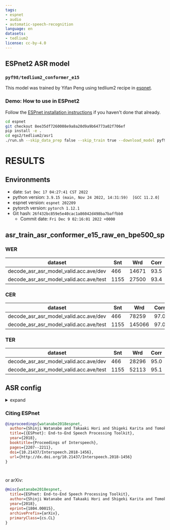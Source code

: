 ```yaml
---
tags:
- espnet
- audio
- automatic-speech-recognition
language: en
datasets:
- tedlium2
license: cc-by-4.0
---
```


## ESPnet2 ASR model 

### `pyf98/tedlium2_conformer_e15`

This model was trained by Yifan Peng using tedlium2 recipe in [espnet](https://github.com/espnet/espnet/).

### Demo: How to use in ESPnet2

Follow the [ESPnet installation instructions](https://espnet.github.io/espnet/installation.html)
if you haven't done that already.

```bash
cd espnet
git checkout 8ee35df7260008e9a8a20d9a9b64773a02f706ef
pip install -e .
cd egs2/tedlium2/asr1
./run.sh --skip_data_prep false --skip_train true --download_model pyf98/tedlium2_conformer_e15
```

<!-- Generated by scripts/utils/show_asr_result.sh -->
# RESULTS
## Environments
- date: `Sat Dec 17 04:27:41 CST 2022`
- python version: `3.9.15 (main, Nov 24 2022, 14:31:59)  [GCC 11.2.0]`
- espnet version: `espnet 202209`
- pytorch version: `pytorch 1.12.1`
- Git hash: `26f432bc859e5e40cac1a86042d498ba7baffbb0`
  - Commit date: `Fri Dec 9 02:16:01 2022 +0000`

## asr_train_asr_conformer_e15_raw_en_bpe500_sp
### WER

|dataset|Snt|Wrd|Corr|Sub|Del|Ins|Err|S.Err|
|---|---|---|---|---|---|---|---|---|
|decode_asr_asr_model_valid.acc.ave/dev|466|14671|93.5|4.1|2.5|1.0|7.5|70.0|
|decode_asr_asr_model_valid.acc.ave/test|1155|27500|93.4|4.0|2.6|1.0|7.6|64.2|

### CER

|dataset|Snt|Wrd|Corr|Sub|Del|Ins|Err|S.Err|
|---|---|---|---|---|---|---|---|---|
|decode_asr_asr_model_valid.acc.ave/dev|466|78259|97.0|0.8|2.1|0.8|3.8|70.0|
|decode_asr_asr_model_valid.acc.ave/test|1155|145066|97.0|0.9|2.2|0.9|4.0|64.2|

### TER

|dataset|Snt|Wrd|Corr|Sub|Del|Ins|Err|S.Err|
|---|---|---|---|---|---|---|---|---|
|decode_asr_asr_model_valid.acc.ave/dev|466|28296|95.0|2.8|2.2|0.8|5.9|70.0|
|decode_asr_asr_model_valid.acc.ave/test|1155|52113|95.1|2.5|2.4|0.9|5.8|64.2|

## ASR config

<details><summary>expand</summary>

```
config: conf/tuning/train_asr_conformer_e15.yaml
print_config: false
log_level: INFO
dry_run: false
iterator_type: sequence
output_dir: exp/asr_train_asr_conformer_e15_raw_en_bpe500_sp
ngpu: 1
seed: 2022
num_workers: 6
num_att_plot: 3
dist_backend: nccl
dist_init_method: env://
dist_world_size: 2
dist_rank: 0
local_rank: 0
dist_master_addr: localhost
dist_master_port: 59747
dist_launcher: null
multiprocessing_distributed: true
unused_parameters: false
sharded_ddp: false
cudnn_enabled: true
cudnn_benchmark: false
cudnn_deterministic: true
collect_stats: false
write_collected_feats: false
max_epoch: 50
patience: null
val_scheduler_criterion:
- valid
- loss
early_stopping_criterion:
- valid
- loss
- min
best_model_criterion:
-   - valid
    - acc
    - max
keep_nbest_models: 10
nbest_averaging_interval: 0
grad_clip: 5.0
grad_clip_type: 2.0
grad_noise: false
accum_grad: 1
no_forward_run: false
resume: true
train_dtype: float32
use_amp: true
log_interval: null
use_matplotlib: true
use_tensorboard: true
create_graph_in_tensorboard: false
use_wandb: false
wandb_project: null
wandb_id: null
wandb_entity: null
wandb_name: null
wandb_model_log_interval: -1
detect_anomaly: false
pretrain_path: null
init_param: []
ignore_init_mismatch: false
freeze_param: []
num_iters_per_epoch: null
batch_size: 20
valid_batch_size: null
batch_bins: 50000000
valid_batch_bins: null
train_shape_file:
- exp/asr_stats_raw_en_bpe500_sp/train/speech_shape
- exp/asr_stats_raw_en_bpe500_sp/train/text_shape.bpe
valid_shape_file:
- exp/asr_stats_raw_en_bpe500_sp/valid/speech_shape
- exp/asr_stats_raw_en_bpe500_sp/valid/text_shape.bpe
batch_type: numel
valid_batch_type: null
fold_length:
- 80000
- 150
sort_in_batch: descending
sort_batch: descending
multiple_iterator: false
chunk_length: 500
chunk_shift_ratio: 0.5
num_cache_chunks: 1024
train_data_path_and_name_and_type:
-   - dump/raw/train_sp/wav.scp
    - speech
    - kaldi_ark
-   - dump/raw/train_sp/text
    - text
    - text
valid_data_path_and_name_and_type:
-   - dump/raw/dev/wav.scp
    - speech
    - kaldi_ark
-   - dump/raw/dev/text
    - text
    - text
allow_variable_data_keys: false
max_cache_size: 0.0
max_cache_fd: 32
valid_max_cache_size: null
optim: adam
optim_conf:
    lr: 0.002
    weight_decay: 1.0e-06
scheduler: warmuplr
scheduler_conf:
    warmup_steps: 15000
token_list:
- <blank>
- <unk>
- s
- ▁the
- t
- ▁a
- ▁and
- ▁to
- d
- e
- ▁of
- ''''
- n
- ing
- ▁in
- ▁i
- ▁that
- i
- a
- l
- p
- m
- y
- o
- ▁it
- ▁we
- c
- u
- ▁you
- ed
- ▁
- r
- ▁is
- re
- ▁this
- ar
- g
- ▁so
- al
- b
- ▁s
- or
- ▁f
- ▁c
- in
- k
- f
- ▁for
- ic
- er
- le
- ▁be
- ▁do
- ▁re
- ve
- ▁e
- ▁w
- ▁was
- es
- ▁they
- ly
- h
- ▁on
- v
- ▁are
- ri
- ▁have
- an
- ▁what
- ▁with
- ▁t
- w
- ur
- it
- ent
- ▁can
- ▁he
- ▁but
- ra
- ce
- ▁me
- ▁b
- ▁ma
- ▁p
- ll
- ▁st
- ▁one
- 'on'
- ▁about
- th
- ▁de
- en
- ▁all
- ▁not
- il
- ▁g
- ch
- at
- ▁there
- ▁mo
- ter
- ation
- tion
- ▁at
- ▁my
- ro
- ▁as
- te
- ▁le
- ▁con
- ▁like
- ▁people
- ▁or
- ▁an
- el
- ▁if
- ▁from
- ver
- ▁su
- ▁co
- ate
- ▁these
- ol
- ci
- ▁now
- ▁see
- ▁out
- ▁our
- ion
- ▁know
- ect
- ▁just
- as
- ▁ex
- ▁ch
- ▁d
- ▁when
- ▁very
- ▁think
- ▁who
- ▁because
- ▁go
- ▁up
- ▁us
- ▁pa
- ▁no
- ies
- ▁di
- ▁ho
- om
- ive
- ▁get
- id
- ▁o
- ▁hi
- un
- ▁how
- ▁by
- ir
- et
- ck
- ity
- ▁po
- ul
- ▁which
- ▁mi
- ▁some
- z
- ▁sp
- ▁un
- ▁going
- ▁pro
- ist
- ▁se
- ▁look
- ▁time
- ment
- de
- ▁more
- ▁had
- ng
- ▁would
- ge
- la
- ▁here
- ▁really
- x
- ▁your
- ▁them
- us
- me
- ▁en
- ▁two
- ▁k
- ▁li
- ▁world
- ne
- ow
- ▁way
- ▁want
- ▁work
- ▁don
- ▁lo
- ▁fa
- ▁were
- ▁their
- age
- vi
- ▁ha
- ac
- der
- est
- ▁bo
- am
- ▁other
- able
- ▁actually
- ▁sh
- ▁make
- ▁ba
- ▁la
- ine
- ▁into
- ▁where
- ▁could
- ▁comp
- ting
- ▁has
- ▁will
- ▁ne
- j
- ical
- ally
- ▁vi
- ▁things
- ▁te
- igh
- ▁say
- ▁years
- ers
- ▁ra
- ther
- ▁than
- ru
- ▁ro
- op
- ▁did
- ▁any
- ▁new
- ound
- ig
- ▁well
- mo
- ▁she
- ▁na
- ▁been
- he
- ▁thousand
- ▁car
- ▁take
- ▁right
- ▁then
- ▁need
- ▁start
- ▁hundred
- ▁something
- ▁over
- ▁com
- ia
- ▁kind
- um
- if
- ▁those
- ▁first
- ▁pre
- ta
- ▁said
- ize
- end
- ▁even
- ▁thing
- one
- ▁back
- ite
- ▁every
- ▁little
- ry
- ▁life
- ▁much
- ke
- ▁also
- ▁most
- ant
- per
- ▁three
- ▁come
- ▁lot
- ance
- ▁got
- ▁talk
- ▁per
- ▁inter
- ▁sa
- ▁use
- ▁mu
- ▁part
- ish
- ence
- ▁happen
- ▁bi
- ▁mean
- ough
- ▁qu
- ▁bu
- ▁day
- ▁ga
- ▁only
- ▁many
- ▁different
- ▁dr
- ▁th
- ▁show
- ful
- ▁down
- ated
- ▁good
- ▁tra
- ▁around
- ▁idea
- ▁human
- ous
- ▁put
- ▁through
- ▁five
- ▁why
- ▁change
- ▁real
- ff
- ible
- ▁fact
- ▁same
- ▁jo
- ▁live
- ▁year
- ▁problem
- ▁ph
- ▁four
- ▁give
- ▁big
- ▁tell
- ▁great
- ▁try
- ▁va
- ▁ru
- ▁system
- ▁six
- ▁plan
- ▁place
- ▁build
- ▁called
- ▁again
- ▁point
- ▁twenty
- ▁percent
- ▁nine
- ▁find
- ▁app
- ▁after
- ▁long
- ▁eight
- ▁imp
- ▁gene
- ▁design
- ▁today
- ▁should
- ▁made
- ious
- ▁came
- ▁learn
- ▁last
- ▁own
- way
- ▁turn
- ▁seven
- ▁high
- ▁question
- ▁person
- ▁brain
- ▁important
- ▁another
- ▁thought
- ▁trans
- ▁create
- ness
- ▁hu
- ▁power
- ▁act
- land
- ▁play
- ▁sort
- ▁old
- ▁before
- ▁course
- ▁understand
- ▁feel
- ▁might
- ▁each
- ▁million
- ▁better
- ▁together
- ▁ago
- ▁example
- ▁help
- ▁story
- ▁next
- ▁hand
- ▁school
- ▁water
- ▁develop
- ▁technology
- que
- ▁second
- ▁grow
- ▁still
- ▁cell
- ▁believe
- ▁number
- ▁small
- ▁between
- qui
- ▁data
- ▁become
- ▁america
- ▁maybe
- ▁space
- ▁project
- ▁organ
- ▁vo
- ▁children
- ▁book
- graph
- ▁open
- ▁fifty
- ▁picture
- ▁health
- ▁thirty
- ▁africa
- ▁reason
- ▁large
- ▁hard
- ▁computer
- ▁always
- ▁sense
- ▁money
- ▁women
- ▁everything
- ▁information
- ▁country
- ▁teach
- ▁energy
- ▁experience
- ▁food
- ▁process
- qua
- ▁interesting
- ▁future
- ▁science
- q
- '0'
- '5'
- '6'
- '9'
- '3'
- '8'
- '4'
- N
- A
- '7'
- S
- G
- F
- R
- L
- U
- E
- T
- H
- _
- B
- D
- J
- M
- ă
- ō
- ť
- '2'
- '-'
- '1'
- C
- <sos/eos>
init: null
input_size: null
ctc_conf:
    dropout_rate: 0.0
    ctc_type: builtin
    reduce: true
    ignore_nan_grad: null
    zero_infinity: true
joint_net_conf: null
use_preprocessor: true
token_type: bpe
bpemodel: data/en_token_list/bpe_unigram500/bpe.model
non_linguistic_symbols: null
cleaner: null
g2p: null
speech_volume_normalize: null
rir_scp: null
rir_apply_prob: 1.0
noise_scp: null
noise_apply_prob: 1.0
noise_db_range: '13_15'
short_noise_thres: 0.5
frontend: default
frontend_conf:
    n_fft: 512
    win_length: 400
    hop_length: 160
    fs: 16k
specaug: specaug
specaug_conf:
    apply_time_warp: true
    time_warp_window: 5
    time_warp_mode: bicubic
    apply_freq_mask: true
    freq_mask_width_range:
    - 0
    - 27
    num_freq_mask: 2
    apply_time_mask: true
    time_mask_width_ratio_range:
    - 0.0
    - 0.05
    num_time_mask: 5
normalize: global_mvn
normalize_conf:
    stats_file: exp/asr_stats_raw_en_bpe500_sp/train/feats_stats.npz
model: espnet
model_conf:
    ctc_weight: 0.3
    lsm_weight: 0.1
    length_normalized_loss: false
preencoder: null
preencoder_conf: {}
encoder: conformer
encoder_conf:
    output_size: 256
    attention_heads: 4
    linear_units: 1024
    num_blocks: 15
    dropout_rate: 0.1
    positional_dropout_rate: 0.1
    attention_dropout_rate: 0.1
    input_layer: conv2d
    normalize_before: true
    macaron_style: true
    rel_pos_type: latest
    pos_enc_layer_type: rel_pos
    selfattention_layer_type: rel_selfattn
    activation_type: swish
    use_cnn_module: true
    cnn_module_kernel: 31
postencoder: null
postencoder_conf: {}
decoder: transformer
decoder_conf:
    attention_heads: 4
    linear_units: 2048
    num_blocks: 6
    dropout_rate: 0.1
    positional_dropout_rate: 0.1
    self_attention_dropout_rate: 0.1
    src_attention_dropout_rate: 0.1
preprocessor: default
preprocessor_conf: {}
required:
- output_dir
- token_list
version: '202209'
distributed: true
```

</details>



### Citing ESPnet

```BibTex
@inproceedings{watanabe2018espnet,
  author={Shinji Watanabe and Takaaki Hori and Shigeki Karita and Tomoki Hayashi and Jiro Nishitoba and Yuya Unno and Nelson Yalta and Jahn Heymann and Matthew Wiesner and Nanxin Chen and Adithya Renduchintala and Tsubasa Ochiai},
  title={{ESPnet}: End-to-End Speech Processing Toolkit},
  year={2018},
  booktitle={Proceedings of Interspeech},
  pages={2207--2211},
  doi={10.21437/Interspeech.2018-1456},
  url={http://dx.doi.org/10.21437/Interspeech.2018-1456}
}




```

or arXiv:

```bibtex
@misc{watanabe2018espnet,
  title={ESPnet: End-to-End Speech Processing Toolkit}, 
  author={Shinji Watanabe and Takaaki Hori and Shigeki Karita and Tomoki Hayashi and Jiro Nishitoba and Yuya Unno and Nelson Yalta and Jahn Heymann and Matthew Wiesner and Nanxin Chen and Adithya Renduchintala and Tsubasa Ochiai},
  year={2018},
  eprint={1804.00015},
  archivePrefix={arXiv},
  primaryClass={cs.CL}
}
```
